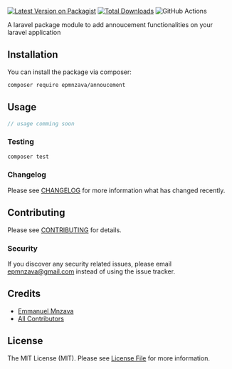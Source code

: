 
[![Latest Version on Packagist](https://img.shields.io/packagist/v/epmnzava/annoucement.svg?style=flat-square)](https://packagist.org/packages/epmnzava/annoucement)
[![Total Downloads](https://img.shields.io/packagist/dt/epmnzava/annoucement.svg?style=flat-square)](https://packagist.org/packages/epmnzava/annoucement)
![GitHub Actions](https://github.com/dbrax/annoucement/actions/workflows/main.yml/badge.svg)

A laravel package module to add annoucement functionalities on your laravel application 

## Installation

You can install the package via composer:

```bash
composer require epmnzava/annoucement
```

## Usage

```php
// usage comming soon
```

### Testing

```bash
composer test
```

### Changelog

Please see [CHANGELOG](CHANGELOG.md) for more information what has changed recently.

## Contributing

Please see [CONTRIBUTING](CONTRIBUTING.md) for details.

### Security

If you discover any security related issues, please email epmnzava@gmail.com instead of using the issue tracker.

## Credits

-   [Emmanuel Mnzava](https://github.com/dbrax)
-   [All Contributors](../../contributors)

## License

The MIT License (MIT). Please see [License File](LICENSE.md) for more information.

